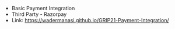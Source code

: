 
- Basic Payment Integration
- Third Party - Razorpay
- Link: https://wadermanasi.github.io/GRIP21-Payment-Integration/
